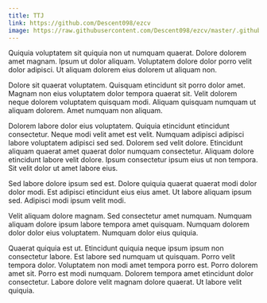 ```yaml
---
title: TTJ
link: https://github.com/Descent098/ezcv
image: https://raw.githubusercontent.com/Descent098/ezcv/master/.github/logo.png
---
```


Quiquia voluptatem sit quiquia non ut numquam quaerat. Dolore dolorem amet magnam. Ipsum ut dolor aliquam. Voluptatem dolore dolor porro velit dolor adipisci. Ut aliquam dolorem eius dolorem ut aliquam non.

Dolore sit quaerat voluptatem. Quisquam etincidunt sit porro dolor amet. Magnam non eius voluptatem dolor tempora quaerat sit. Velit dolorem neque dolorem voluptatem quisquam modi. Aliquam quisquam numquam ut aliquam dolorem. Amet numquam non aliquam.

Dolorem labore dolor eius voluptatem. Quiquia etincidunt etincidunt consectetur. Neque modi velit amet est velit. Numquam adipisci adipisci labore voluptatem adipisci sed sed. Dolorem sed velit dolore. Etincidunt aliquam quaerat amet quaerat dolor numquam consectetur. Aliquam dolore etincidunt labore velit dolore. Ipsum consectetur ipsum eius ut non tempora. Sit velit dolor ut amet labore eius.

Sed labore dolore ipsum sed est. Dolore quiquia quaerat quaerat modi dolor dolor modi. Est adipisci etincidunt eius eius amet. Ut labore aliquam ipsum sed. Adipisci modi ipsum velit modi.

Velit aliquam dolore magnam. Sed consectetur amet numquam. Numquam aliquam dolore ipsum labore tempora amet quisquam. Numquam dolorem dolor dolor eius voluptatem. Numquam dolor eius quiquia.

Quaerat quiquia est ut. Etincidunt quiquia neque ipsum ipsum non consectetur labore. Est labore sed numquam ut quisquam. Porro velit tempora dolor. Voluptatem non modi amet tempora porro est. Porro dolorem amet sit. Porro est modi numquam. Dolorem tempora amet etincidunt dolor consectetur. Labore dolore velit magnam dolore quaerat. Ut labore velit quiquia.
    